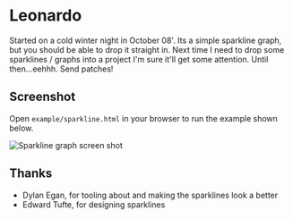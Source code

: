 # Leonardo

Started on a cold winter night in October 08'. Its a simple sparkline graph, but you should be able to drop it straight in. 
Next time I need to drop some sparklines / graphs into a project I'm sure it'll get some attention. Until then...eehhh. Send patches!

## Screenshot

Open `example/sparkline.html` in your browser to run the example shown below.

![Sparkline graph screen shot](http://img.skitch.com/20090522-bke34py9n2jwtwpfxm2bhjp6en.jpg)

## Thanks

* Dylan Egan, for tooling about and making the sparklines look a better
* Edward Tufte, for designing sparklines

